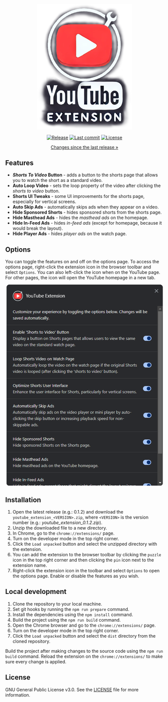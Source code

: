 <div align="center">

  <img src="assets/logo.png" alt="logo" width="300px">

  [![Release][release-shield]][latest-release]
  [![Last commit][last-commit-shield]][latest-commit]
  [![License][license-shield]][license-file]

  [Changes since the last release »][latest-changes]

</div>


## Features

- ***Shorts To Video* Button** - adds a button to the shorts page that allows you to watch the short as a standard video.
- **Auto Loop Video** - sets the loop property of the video after clicking the *shorts to video* button.
- **Shorts UI Tweaks** - some UI improvements for the shorts page, especially for vertical screens.
- **Auto Skip Ads** - automatically skips ads when they appear on a video.
- **Hide Sponsored Shorts** - hides sponsored shorts from the shorts page.
- **Hide Masthead Ads** - hides the *masthead ads* on the homepage.
- **Hide In-Feed Ads** - hides *in-feed ads* (except for homepage, because it would break the layout).
- **Hide Player Ads** - hides *player ads* on the watch page.


## Options

You can toggle the features on and off on the options page. To access the options page, right-click the extension icon in the browser toolbar and select `Options`. You can also left-click the icon when on the YouTube page. For other pages, the icon will open the YouTube homepage in a new tab.

<div align="center">
  <img src="assets/options.png" alt="options">
</div>


## Installation

1. Open the latest release (e.g.: 0.1.2) and download the `youtube_extension_<VERSION>.zip`, where `<VERSION>` is the version number (e.g.: *youtube_extension_0.1.2.zip*).
2. Unzip the downloaded file to a new directory.
3. In Chrome, go to the `chrome://extensions/` page.
4. Turn on the developer mode in the top right corner.
5. Click the `Load unpacked` button and select the unzipped directory with the extension.
6. You can add the extension to the browser toolbar by clicking the `puzzle` icon in the top right corner and then clicking the `pin` icon next to the extension name.
7. Right-click the extension icon in the toolbar and select `Options` to open the options page. Enable or disable the features as you wish.


## Local development

1. Clone the repository to your local machine.
2. Set git hooks by running the `npm run prepare` command.
3. Install the dependencies using the `npm install` command.
4. Build the project using the `npm run build` command.
5. Open the Chrome browser and go to the `chrome://extensions/` page.
6. Turn on the developer mode in the top right corner.
7. Click the `Load unpacked` button and select the `dist` directory from the cloned repository.

Build the project after making changes to the source code using the `npm run build` command. Reload the extension on the `chrome://extensions/` to make sure every change is applied.


## License

GNU General Public License v3.0. See the [LICENSE](LICENSE) file for more information.


<!-- Shields -->
[release-shield]: https://img.shields.io/github/v/release/dae-ne/youtube-browser-extension
[last-commit-shield]: https://img.shields.io/github/last-commit/dae-ne/youtube-browser-extension
[license-shield]: https://img.shields.io/github/license/dae-ne/youtube-browser-extension.svg

<!-- Links -->
[latest-release]: https://github.com/dae-ne/youtube-browser-extension/releases/latest
[latest-changes]: https://github.com/dae-ne/youtube-browser-extension/compare/latest...main
[latest-commit]: https://github.com/dae-ne/youtube-browser-extension/compare/main^...main
[license-file]: LICENSE

